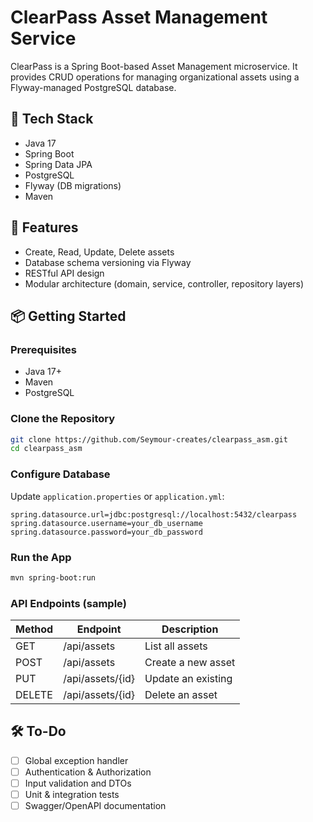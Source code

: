 # ClearPass Asset Management Service

ClearPass is a Spring Boot-based Asset Management microservice. It provides CRUD operations for managing organizational assets using a Flyway-managed PostgreSQL database.

## 🧰 Tech Stack

- Java 17
- Spring Boot
- Spring Data JPA
- PostgreSQL
- Flyway (DB migrations)
- Maven

## 🚀 Features

- Create, Read, Update, Delete assets
- Database schema versioning via Flyway
- RESTful API design
- Modular architecture (domain, service, controller, repository layers)

## 📦 Getting Started

### Prerequisites

- Java 17+
- Maven
- PostgreSQL

### Clone the Repository

```bash
git clone https://github.com/Seymour-creates/clearpass_asm.git
cd clearpass_asm
```

### Configure Database

Update `application.properties` or `application.yml`:

```properties
spring.datasource.url=jdbc:postgresql://localhost:5432/clearpass
spring.datasource.username=your_db_username
spring.datasource.password=your_db_password
```

### Run the App

```bash
mvn spring-boot:run
```

### API Endpoints (sample)

| Method | Endpoint         | Description           |
|--------|------------------|-----------------------|
| GET    | /api/assets      | List all assets       |
| POST   | /api/assets      | Create a new asset    |
| PUT    | /api/assets/{id} | Update an existing    |
| DELETE | /api/assets/{id} | Delete an asset       |

## 🛠️ To-Do

- [ ] Global exception handler
- [ ] Authentication & Authorization
- [ ] Input validation and DTOs
- [ ] Unit & integration tests
- [ ] Swagger/OpenAPI documentation
